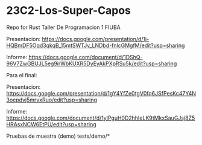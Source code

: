 # 23C2-Los-Super-Capos
Repo for Rust Taller De Programacion 1 FIUBA

Presentacion: https://docs.google.com/presentation/d/1j-HQBmDF5Oqd3qkqB_15mtSWTJv_LNDbd-fnlcGMgfM/edit?usp=sharing

Informe: https://docs.google.com/document/d/1DShQ-96V7ZwGBUJL5eg9irWbKUXR5DyEyAkPXpRSu5k/edit?usp=sharing

Para el final:

Presentacion: https://docs.google.com/presentation/d/1gY4YfZe0tgV0fq6JSfPesKc47Y4N3oepdvj5mrvxRuo/edit?usp=sharing

Informe: https://docs.google.com/document/d/1ylPguH0D2hhIeLK9tMkxSauGJsj8Z5HRAsxNCW6EtPU/edit?usp=sharing

Pruebas de muestra (demo) tests/demo/*
